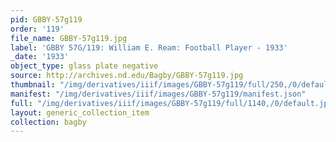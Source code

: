 ```yaml
---
pid: GBBY-57g119
order: '119'
file_name: GBBY-57g119.jpg
label: 'GBBY 57G/119: William E. Ream: Football Player - 1933'
_date: '1933'
object_type: glass plate negative
source: http://archives.nd.edu/Bagby/GBBY-57g119.jpg
thumbnail: "/img/derivatives/iiif/images/GBBY-57g119/full/250,/0/default.jpg"
manifest: "/img/derivatives/iiif/images/GBBY-57g119/manifest.json"
full: "/img/derivatives/iiif/images/GBBY-57g119/full/1140,/0/default.jpg"
layout: generic_collection_item
collection: bagby
---
```

